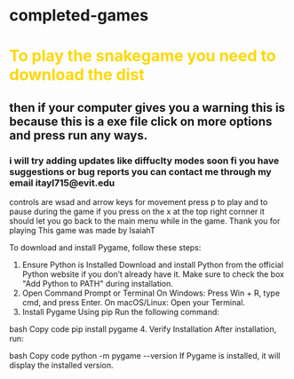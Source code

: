 # completed-games
 <h1 style="family-font:cursive; color:gold;">To play the snakegame you need to download the dist</h1>
 <h2>then if your computer gives you a warning this is because this is a exe file click on more options and press run any ways.</h2>
 <h3>i will try adding updates like diffuclty modes soon fi you have suggestions or bug reports you can contact me through my email itayl715@evit.edu </h3>
controls are wsad and arrow keys for movement press p to play and to pause during the game if you press on the x at the top right cornner it should let you go back to the main menu while in the game.
Thank you for playing
This game was made by IsaiahT

To download and install Pygame, follow these steps:

1. Ensure Python is Installed
Download and install Python from the official Python website if you don’t already have it.
Make sure to check the box "Add Python to PATH" during installation.
2. Open Command Prompt or Terminal
On Windows: Press Win + R, type cmd, and press Enter.
On macOS/Linux: Open your Terminal.
3. Install Pygame Using pip
Run the following command:

bash
Copy code
pip install pygame
4. Verify Installation
After installation, run:

bash
Copy code
python -m pygame --version
If Pygame is installed, it will display the installed version.
